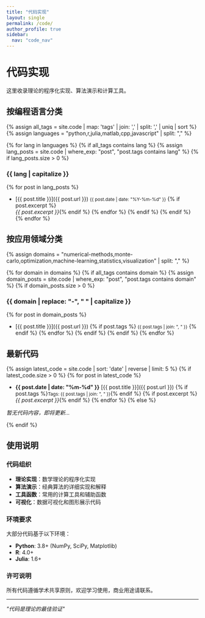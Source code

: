 ```yaml
---
title: "代码实现"
layout: single
permalink: /code/
author_profile: true
sidebar:
  nav: "code_nav"
---
```


# 代码实现

这里收录理论的程序化实现、算法演示和计算工具。

## 按编程语言分类

{% assign all_tags = site.code | map: 'tags' | join: ',' | split: ',' | uniq | sort %}
{% assign languages = "python,r,julia,matlab,cpp,javascript" | split: "," %}

{% for lang in languages %}
  {% if all_tags contains lang %}
    {% assign lang_posts = site.code | where_exp: "post", "post.tags contains lang" %}
    {% if lang_posts.size > 0 %}
### {{ lang | capitalize }}
{% for post in lang_posts %}
- [{{ post.title }}]({{ post.url }}) 
  <small>{{ post.date | date: "%Y-%m-%d" }}</small>
  {% if post.excerpt %}<br><em>{{ post.excerpt }}</em>{% endif %}
{% endfor %}
    {% endif %}
  {% endif %}
{% endfor %}

## 按应用领域分类

{% assign domains = "numerical-methods,monte-carlo,optimization,machine-learning,statistics,visualization" | split: "," %}

{% for domain in domains %}
  {% if all_tags contains domain %}
    {% assign domain_posts = site.code | where_exp: "post", "post.tags contains domain" %}
    {% if domain_posts.size > 0 %}
### {{ domain | replace: "-", " " | capitalize }}
{% for post in domain_posts %}
- [{{ post.title }}]({{ post.url }})
  {% if post.tags %}
    <small>{{ post.tags | join: ", " }}</small>
  {% endif %}
{% endfor %}
    {% endif %}
  {% endif %}
{% endfor %}

## 最新代码

{% assign latest_code = site.code | sort: 'date' | reverse | limit: 5 %}
{% if latest_code.size > 0 %}
{% for post in latest_code %}
- **{{ post.date | date: "%m-%d" }}** [{{ post.title }}]({{ post.url }})
  {% if post.tags %}<small>Tags: {{ post.tags | join: ", " }}</small>{% endif %}
  {% if post.excerpt %}<br><em>{{ post.excerpt }}</em>{% endif %}
{% endfor %}
{% else %}
<p><em>暂无代码内容，即将更新...</em></p>
{% endif %}

## 使用说明

### 代码组织
- **理论实现**：数学理论的程序化实现
- **算法演示**：经典算法的详细实现和解释
- **工具函数**：常用的计算工具和辅助函数
- **可视化**：数据可视化和图形展示代码

### 环境要求
大部分代码基于以下环境：
- **Python**: 3.8+ (NumPy, SciPy, Matplotlib)
- **R**: 4.0+ 
- **Julia**: 1.6+

### 许可说明
所有代码遵循学术共享原则，欢迎学习使用，商业用途请联系。

---

*"代码是理论的最佳验证"*